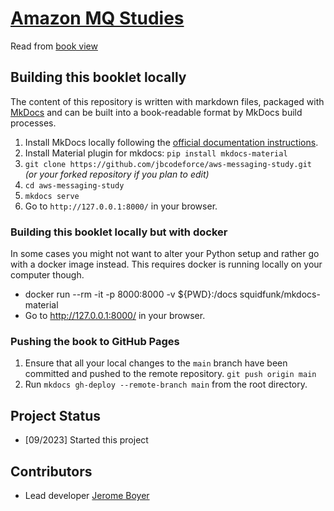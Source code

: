 # [Amazon MQ Studies](https://jbcodeforce.github.io/aws-messaging-study)

Read from [book view](https://jbcodeforce.github.io/aws-messaging-study)

## Building this booklet locally

The content of this repository is written with markdown files, packaged with [MkDocs](https://www.mkdocs.org/) and can be built into a book-readable format by MkDocs build processes.

1. Install MkDocs locally following the [official documentation instructions](https://www.mkdocs.org/#installation).
1. Install Material plugin for mkdocs:  `pip install mkdocs-material` 
2. `git clone https://github.com/jbcodeforce/aws-messaging-study.git` _(or your forked repository if you plan to edit)_
3. `cd aws-messaging-study`
4. `mkdocs serve`
5. Go to `http://127.0.0.1:8000/` in your browser.

### Building this booklet locally but with docker

In some cases you might not want to alter your Python setup and rather go with a docker image instead. This requires docker is running locally on your computer though.

* docker run --rm -it -p 8000:8000 -v ${PWD}:/docs squidfunk/mkdocs-material
* Go to http://127.0.0.1:8000/ in your browser.

### Pushing the book to GitHub Pages

1. Ensure that all your local changes to the `main` branch have been committed and pushed to the remote repository. `git push origin main`
1. Run `mkdocs gh-deploy --remote-branch main` from the root directory.


## Project Status

* [09/2023] Started this project

## Contributors

* Lead developer [Jerome Boyer](https://www.linkedin.com/in/jeromeboyer/)